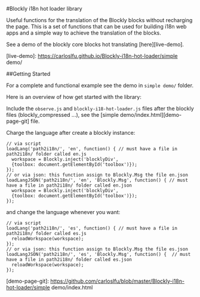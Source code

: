 #Blockly i18n hot loader library

Useful functions for the translation of the Blockly blocks without recharging the page. This is a set of functions that can be used for building i18n web apps and a simple way to achieve the translation of the blocks.

See a demo of the blockly core blocks hot translating [here][live-demo].

[live-demo]: https://carloslfu.github.io/Blockly-i18n-hot-loader/simple demo/

##Getting Started

For a complete and functional example see the demo in `simple demo/` folder.

Here is an overview of how get started with the library:

Include the `observe.js` and `blockly-i18-hot-loader.js` files after the blockly files (blockly_compressed ...), see the [simple demo/index.html][demo-page-git] file.

Charge the language after create a blockly instance:
```
// via script
loadLang('path2i18n/', 'en', function() { // must have a file in path2i18n/ folder called en.js
  workspace = Blockly.inject('blocklyDiv',
  {toolbox: document.getElementById('toolbox')});
});
// or via json: this function assign to Blockly.Msg the file en.json
loadLangJSON('path2i18n/', 'en', 'Blockly.Msg', function() { // must have a file in path2i18n/ folder called en.json
  workspace = Blockly.inject('blocklyDiv',
  {toolbox: document.getElementById('toolbox')});
});
```
and change the language whenever you want:
```
// via script
loadLang('path2i18n/', 'es', function() { // must have a file in path2i18n/ folder called es.js
  reloadWorkspace(workspace);
});
// or via json: this function assign to Blockly.Msg the file es.json
loadLangJSON('path2i18n/', 'es', 'Blockly.Msg', function() {  // must have a file in path2i18n/ folder called es.json
  reloadWorkspace(workspace);
});
```

[demo-page-git]: https://github.com/carloslfu/blob/master/Blockly-i18n-hot-loader/simple demo/index.html
